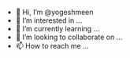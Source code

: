 - 👋 Hi, I’m @yogeshmeen
- 👀 I’m interested in ...
- 🌱 I’m currently learning ...
- 💞️ I’m looking to collaborate on ...
- 📫 How to reach me ...

<!---
yogeshmeen/yogeshmeen is a ✨ special ✨ repository because its `README.md` (this file) appears on your GitHub profile.
You can click the Preview link to take a look at your changes.
--->
